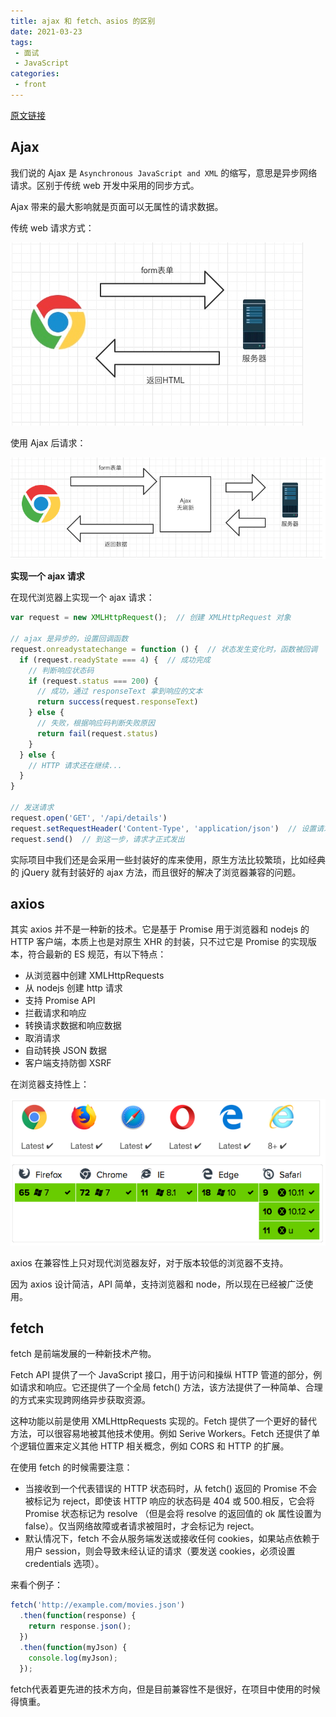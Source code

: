 ```yaml
---
title: ajax 和 fetch、asios 的区别
date: 2021-03-23
tags:
 - 面试
 - JavaScript
categories:
 - front
---
```


[原文链接](http://axios-js.com/zh-cn/blogs/)

## Ajax

我们说的 Ajax 是 `Asynchronous JavaScript and XML` 的缩写，意思是异步网络请求。区别于传统 web 开发中采用的同步方式。

Ajax 带来的最大影响就是页面可以无属性的请求数据。

传统 web 请求方式：

![](./imgs/CS_web.png)

使用 Ajax 后请求：

![](./imgs/ajax_web.png)

**实现一个 ajax 请求**

在现代浏览器上实现一个 ajax 请求：

```js
var request = new XMLHttpRequest();  // 创建 XMLHttpRequest 对象

// ajax 是异步的，设置回调函数
request.onreadystatechange = function () {  // 状态发生变化时，函数被回调
  if (request.readyState === 4) {  // 成功完成
    // 判断响应状态码
    if (request.status === 200) {
      // 成功，通过 responseText 拿到响应的文本
      return success(request.responseText)
    } else {
      // 失败，根据响应码判断失败原因
      return fail(request.status)
    }
  } else {
    // HTTP 请求还在继续...
  }
}

// 发送请求
request.open('GET', '/api/details')
request.setRequestHeader('Content-Type', 'application/json')  // 设置请求头
request.send()  // 到这一步，请求才正式发出
```

实际项目中我们还是会采用一些封装好的库来使用，原生方法比较繁琐，比如经典的 jQuery 就有封装好的 ajax 方法，而且很好的解决了浏览器兼容的问题。

## axios

其实 axios 并不是一种新的技术。它是基于 Promise 用于浏览器和 nodejs 的 HTTP 客户端，本质上也是对原生 XHR 的封装，只不过它是 Promise 的实现版本，符合最新的 ES 规范，有以下特点：
- 从浏览器中创建 XMLHttpRequests
- 从 nodejs 创建 http 请求
- 支持 Promise API
- 拦截请求和响应
- 转换请求数据和响应数据
- 取消请求
- 自动转换 JSON 数据
- 客户端支持防御 XSRF

在浏览器支持性上：

![](./imgs/broswer.png)

axios 在兼容性上只对现代浏览器友好，对于版本较低的浏览器不支持。

因为 axios 设计简洁，API 简单，支持浏览器和 node，所以现在已经被广泛使用。

## fetch

fetch 是前端发展的一种新技术产物。

Fetch API 提供了一个 JavaScript 接口，用于访问和操纵 HTTP 管道的部分，例如请求和响应。它还提供了一个全局 fetch() 方法，该方法提供了一种简单、合理的方式来实现跨网络异步获取资源。

这种功能以前是使用 XMLHttpRequests 实现的。Fetch 提供了一个更好的替代方法，可以很容易地被其他技术使用。例如 Serive Workers。Fetch 还提供了单个逻辑位置来定义其他 HTTP 相关概念，例如 CORS 和 HTTP 的扩展。

在使用 fetch 的时候需要注意：
- 当接收到一个代表错误的 HTTP 状态码时，从 fetch() 返回的 Promise 不会被标记为 reject，即使该 HTTP 响应的状态码是 404 或 500.相反，它会将 Promise 状态标记为 resolve （但是会将 resolve 的返回值的 ok 属性设置为 false）。仅当网络故障或者请求被阻时，才会标记为 reject。
- 默认情况下，fetch 不会从服务端发送或接收任何 cookies，如果站点依赖于用户 session，则会导致未经认证的请求（要发送 cookies，必须设置 credentials 选项）。

来看个例子：

```js
fetch('http://example.com/movies.json')
  .then(function(response) {
    return response.json();
  })
  .then(function(myJson) {
    console.log(myJson);
  });
```

fetch代表着更先进的技术方向，但是目前兼容性不是很好，在项目中使用的时候得慎重。